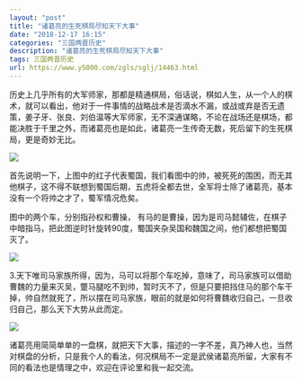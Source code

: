```yaml
---
layout: "post"
title: "诸葛亮的生死棋局尽知天下大事"
date: "2018-12-17 16:15"
categories: "三国两晋历史"
description: "诸葛亮的生死棋局尽知天下大事"
tags: 三国两晋历史
url: https://www.y5000.com/zgls/sglj/14463.html
---
```






历史上几乎所有的大军师家，那都是精通棋局，俗话说，棋如人生，从一个人的棋术，就可以看出，他对于一件事情的战略战术是否滴水不漏，或战或弃是否无遗策，姜子牙、张良、刘伯温等大军师家，无不深通谋略，不论在战场还是棋场，都能决胜于千里之外，而诸葛亮也是如此，诸葛亮一生传奇无数，死后留下的生死棋局，更是奇妙无比。

![](https://img.y5000.com/uploads/allimg/170222/10012W955-0.jpg)

首先说明一下，上图中的红子代表蜀国，我们看图中的帅，被死死的围困，而无其他棋子，这不得不联想到蜀国后期，五虎将全都去世，全军将士除了诸葛亮，基本没有一个将帅之才了，蜀军情况危矣。

图中的两个车，分别指孙权和曹操， 有马的是曹操，因为是司马懿辅佐，在棋子中暗指马，把此图逆时针旋转90度，蜀国夹杂吴国和魏国之间，他们都想把蜀国灭了。

>

![](https://img.y5000.com/uploads/allimg/170222/10012Q5X-1.jpg)

3.天下唯司马家族所得，因为，马可以将那个车吃掉，意味了，司马家族可以借助曹魏的力量来灭吴，蹩马腿吃不到帅，暂时灭不了，但是只要把挡住马的那个车干掉，帅自然就死了，所以摆在司马家族，眼前的就是如何将曹魏收归自己，一旦收归自己，那么天下大势从此而定。

![](https://img.y5000.com/uploads/allimg/170222/10012Q932-2.jpg)

诸葛亮用简简单单的一盘棋，就把天下大事，描述的一字不差，真乃神人也，当然对棋盘的分析，只是我个人的看法，何况棋局不一定是武侯诸葛亮所留，大家有不同的看法也是情理之中，欢迎在评论里和我一起交流。
